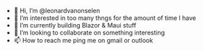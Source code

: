 - 👋 Hi, I’m @leonardvanonselen
- 👀 I’m interested in too many thngs for the amount of time I have
- 🌱 I’m currently building Blazor & Maui stuff
- 💞️ I’m looking to collaborate on something interesting
- 📫 How to reach me ping me on gmail or outlook

<!---
leonardvanonselen/leonardvanonselen is a ✨ special ✨ repository because its `README.md` (this file) appears on your GitHub profile.
You can click the Preview link to take a look at your changes.
--->
